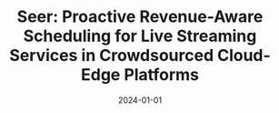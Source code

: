 ---
title: "Seer: Proactive Revenue-Aware Scheduling for Live Streaming Services in Crowdsourced Cloud-Edge Platforms"
collection: publications
category: conferences
permalink: /publication/2024-seer
date: 2024-01-01
venue: 'IEEE International Conference on Computer Communications (IEEE INFOCOM)'
paperurl: ''
citation: '<b>Shaoyuan Huang</b>, Zheng Wang, Zhongtian Zhang, Heng Zhang, Xiaofei Wang, Wenyu Wang. (2024). &quot;Seer: Proactive Revenue-Aware Scheduling for Live Streaming Services in Crowdsourced Cloud-Edge Platforms.&quot; <i>IEEE International Conference on Computer Communications (IEEE INFOCOM)</i>. (CCF-A)'
--- 